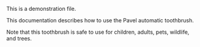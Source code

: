 
This is a demonstration file.


This documentation describes how to use the Pavel automatic
toothbrush.

Note that this toothbrush is safe to use for children,
adults, pets, wildlife, and trees.

